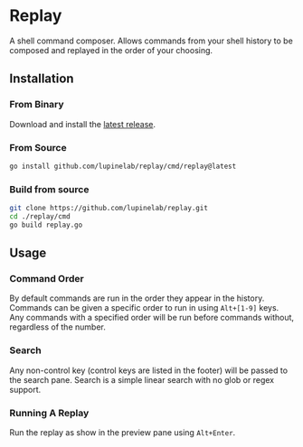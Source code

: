 # Replay
A shell command composer. Allows commands from your shell history to be composed and replayed in the order of your choosing.

## Installation
### From Binary
Download and install the [latest release](https://github.com/lupinelab/replay/releases/latest).

### From Source
```bash
go install github.com/lupinelab/replay/cmd/replay@latest
```

### Build from source
```bash
git clone https://github.com/lupinelab/replay.git
cd ./replay/cmd
go build replay.go
```

## Usage
### Command Order
By default commands are run in the order they appear in the history. Commands can be given a specific order to run in using `Alt+[1-9]` keys. Any commands with a specified order will be run before commands without, regardless of the number.

### Search
Any non-control key (control keys are listed in the footer) will be passed to the search pane. Search is a simple linear search with no glob or regex support.

### Running A Replay
Run the replay as show in the preview pane using `Alt+Enter`.
